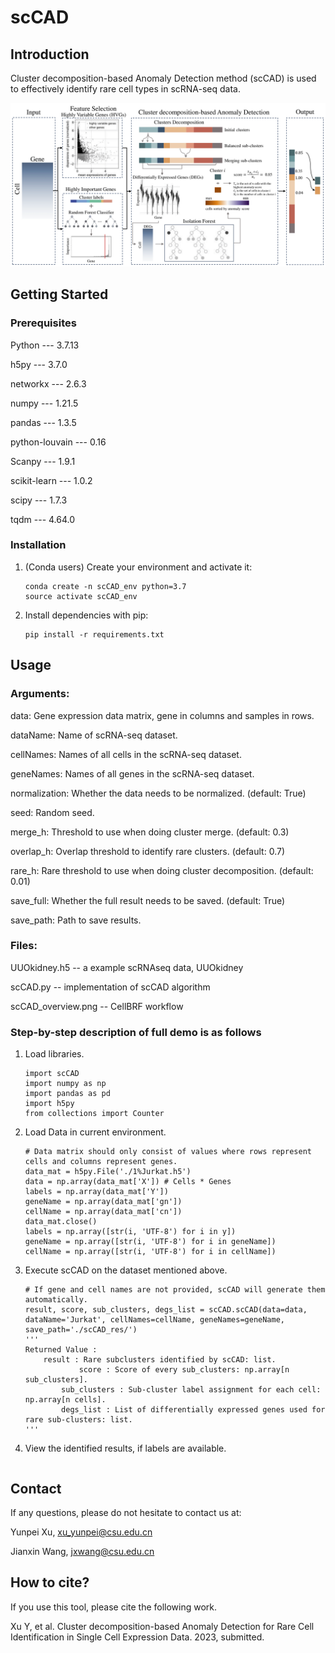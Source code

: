# scCAD
## Introduction
Cluster decomposition-based Anomaly Detection method (scCAD) is used to effectively identify rare cell types in scRNA-seq data.

![alt text](https://github.com/xuyp-csu/scCAD/blob/main/scCAD_overview.png)

## Getting Started
### Prerequisites

Python --- 3.7.13

h5py --- 3.7.0

networkx --- 2.6.3

numpy --- 1.21.5

pandas --- 1.3.5

python-louvain --- 0.16

Scanpy --- 1.9.1

scikit-learn --- 1.0.2

scipy --- 1.7.3

tqdm --- 4.64.0

### Installation

1. (Conda users) Create your environment and activate it:
	```
	conda create -n scCAD_env python=3.7
 	source activate scCAD_env
 	```  

2. Install dependencies with pip:

	```
	pip install -r requirements.txt
	```
 
## Usage
### Arguments:

data: Gene expression data matrix, gene in columns and samples in rows.

dataName: Name of scRNA-seq dataset.

cellNames: Names of all cells in the scRNA-seq dataset.

geneNames: Names of all genes in the scRNA-seq dataset.

normalization: Whether the data needs to be normalized. (default: True)

seed: Random seed.

merge_h: Threshold to use when doing cluster merge. (default: 0.3)

overlap_h: Overlap threshold to identify rare clusters. (default: 0.7)

rare_h: Rare threshold to use when doing cluster decomposition. (default: 0.01)

save_full: Whether the full result needs to be saved. (default: True)

save_path: Path to save results.

### Files:
UUOkidney.h5 -- a example scRNAseq data, UUOkidney

scCAD.py -- implementation of scCAD algorithm

scCAD_overview.png -- CellBRF workflow

### Step-by-step description of full demo is as follows
1. Load libraries.
	```
	import scCAD
	import numpy as np
	import pandas as pd
	import h5py
	from collections import Counter
	```
2. Load Data in current environment.
	```
	# Data matrix should only consist of values where rows represent cells and columns represent genes.
	data_mat = h5py.File('./1%Jurkat.h5')
	data = np.array(data_mat['X']) # Cells * Genes
	labels = np.array(data_mat['Y'])
	geneName = np.array(data_mat['gn'])
	cellName = np.array(data_mat['cn'])
	data_mat.close()
	labels = np.array([str(i, 'UTF-8') for i in y])
	geneName = np.array([str(i, 'UTF-8') for i in geneName])
	cellName = np.array([str(i, 'UTF-8') for i in cellName])
	```
3. Execute scCAD on the dataset mentioned above.
	```
 	# If gene and cell names are not provided, scCAD will generate them automatically.
	result, score, sub_clusters, degs_list = scCAD.scCAD(data=data, dataName='Jurkat', cellNames=cellName, geneNames=geneName, save_path='./scCAD_res/') 
 	'''
  	Returned Value :
		result : Rare subclusters identified by scCAD: list.
     	    	score : Score of every sub_clusters: np.array[n sub_clusters].
	    	sub_clusters : Sub-cluster label assignment for each cell: np.array[n cells].
      		degs_list : List of differentially expressed genes used for rare sub-clusters: list.
  	'''
	```
 4. View the identified results, if labels are available.
 	```
  	
  	```

## Contact
If any questions, please do not hesitate to contact us at: 

Yunpei Xu, xu_yunpei@csu.edu.cn

Jianxin Wang, jxwang@csu.edu.cn

## How to cite?
If you use this tool, please cite the following work.

Xu Y, et al. Cluster decomposition-based Anomaly Detection for Rare Cell Identification in Single Cell Expression Data. 2023, submitted.

